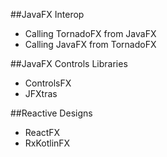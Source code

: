 ##JavaFX Interop
- Calling TornadoFX from JavaFX
- Calling JavaFX from TornadoFX

##JavaFX Controls Libraries
- ControlsFX
- JFXtras

##Reactive Designs
- ReactFX
- RxKotlinFX
